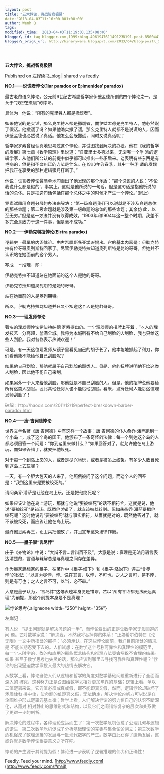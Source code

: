 ```yaml
--- 
layout: post 
title: "五大悖论，挑战智商极限" 
date:'2013-04-03T11:16:00.001+08:00' 
author: Wenh Q
tags:
modified\_time: '2013-04-03T11:19:00.135+08:00' 
blogger\_id: tag:blogger.com,1999:blog-4961947611491238191.post-8500441454550809462
blogger\_orig\_url: http://binaryware.blogspot.com/2013/04/blog-post\_2.html
---
```

<div dir="ltr" style="text-align: left;" trbidi="on">



 

<div class="article">

<div class="header">

**五大悖论，挑战智商极限**

</div>

<div class="source">

Published on [左岸读书\_blog](http://www.zreading.cn/archives/3701.html)
| shared via [feedly](http://www.feedly.com/)

</div>

<div>





**NO.1——说谎者悖论(1iar paradox or Epimenides’ paradox)**

最古老的语义悖论。公元前6世纪古希腊哲学家伊壁孟德所创的四个悖论之一。是关于“我正在撒谎”的悖论。

具体为：他说：“所有的克里特人都是撒谎者”。

如果他说的是实话，那么克里特人都是撒谎者，而伊壁孟德是克里特人，他必然说了假话。他撒谎了吗？如果他确实撒了谎，那么克里特人就都不是说谎的人，因而伊壁孟德也必然说了真话。他怎么会既撒谎，同时又说真话呢？

哲学家罗素曾经认真地思考过这个悖论，并试图找到解决的办法。他在《我的哲学的发展》第七章《数学原理》里说道：“自亚里士多德以来，无论哪一个学
派的逻辑学家，从他们所公认的前提中似乎都可以推出一些矛盾来。这表明有些东西是有毛病的，但是指不出纠正的方法是什么。在1903年的春季，其中一种矛
盾的发现把我正在享受的那种逻辑蜜月打断了。”

他说：谎言者悖论最简单地勾画出了他发现的那个矛盾：“那个说谎的人说：‘不论我说什么都是假的’。事实上，这就是他所说的一句话，但是这句话是指他所说的话的总体。只是把这句话包括在那个总体之中的时候才产生一个悖论。”(同上)

罗素试图用命题分层的办法来解决：“第一级命题我们可以说就是不涉及命题总体的那些命题；第二级命题就是涉及第一级命题的总体的那些命题；其余仿
此，以至无穷。”但是这一方法并没有取得成效。“1903年和1904年这一整个时期，我差不多完全是致力于这一件事，但是毫不成功。”

**NO.2——伊勒克特拉悖论(Eletra paradox)**

逻辑史上最早的内涵悖论。由古希腊斯多亚学派提出。它的基本内容是：伊勒克特拉有位哥哥奥列斯特回家了。尽管伊勒克特拉知道奥列斯特是她的哥哥。但她并不认识站在她面前的这个男人。

写成一个推理．即：

伊勒克特拉不知道站在她面前的这个人是她的哥哥。

伊勒克特拉知道奥列期特是她的哥哥。

站在她面前的人是奥列期特。

所以，伊勒克持拉既知道并且又不知道这个人是她的哥哥。

**NO.3——理发师悖论**

著名的理发师悖论是伯特纳德·罗素提出的。一个理发师的招牌上写着：“本人的理发技艺十分高超，誉满全城。我将为本城所有不给自己刮脸的人刮脸，我也只给这些人刮脸。我对各位表示热诚欢迎！”

可是，有一天这位理发师从镜子里看见自己的胡子长了，他本能地抓起了剃刀，你们看他能不能给他自己刮脸呢？

如果他自己刮脸，那他就属于自己刮脸的那类人。但是，他的招牌说明他不给这类人刮脸，因此他不能自己来刮。

如果另外一个人来给他刮脸，那他就是不自己刮脸的人。但是，他的招牌说他要给所有这类人刮脸。因此其他任何人也不能给他刮脸。看来，没有任何人能给这位理发师刮脸了！

<span style="color: #888888;">破解：[<span
style="color: #888888;">http://haoqis.com/2011/12/19/perfect-breakdown-barber-paradox.html</span>](http://haoqis.com/2011/12/19/perfect-breakdown-barber-paradox.html)</span>

**NO.4——唐·吉诃德悖论**

世界文学名著《唐·吉诃德》中有这样一个故事：唐·吉诃德的仆人桑乔·潘萨跑到一个小岛上，成了这个岛的国王。他颁布了一条奇怪的法律：每一个到达这个岛的人都必须回答一个问题：“你到这里来做什么？”如果回答对了，就允许他在岛上游玩，而如果答错了，就要把他绞死。

对于每一个到岛上来的人，或者是尽兴地玩，或者是被吊上绞架。有多少人敢冒死到这岛上去玩呢？

一天，有一个胆大包天的人来了，他照例被问了这个问题，而这个人的回答是：“我到这里来是要被绞死的。”

请问桑乔·潘萨是让他在岛上玩，还是把他绞死呢？

如果应该让他在岛上游玩，那就与他说“要被绞死”的话不相符合，这就是说，他说“要被绞死”是错话。既然他说错了，就应该被处绞刑。但如果桑乔·潘萨要把他绞死呢？这时他说的“要被绞死”就与事实相符，从而就是对的，既然他答对了，就不该被绞死，而应该让他在岛上玩。

最终他思索再三，让卫兵把他放了，并且宣布这条法律作废。

**NO.5——墨子驳“言尽悖”**

庄子《齐物论》中说：“大辩不言…言辩而不及”，大意是说：真理是无法用语言表达清楚的，言语与辩解总是与真理之间存在差异。

作为墨家思想家的墨子，在著作中《墨子·经下》和《墨子·经说下》评击“言尽悖”的说法：“以言为尽悖，悖。说在其言。以悖，不可也。之人之言可，是不悖，则是有可也；之人之言不可，以当，必不审。”

大意是墨子认为，“言尽悖”这句表述本身便是错谬，若以“所有言论都无法表达真理”为前提，那这个前提本身是不是真理？



![悖论思考](http://pic.yupoo.com/zreading/CL04PY09/TbRVN.jpg){.alignnone
width="250" height="356"}

<span style="color: #888888;">**左岸记：**</span>

<span
style="color: #888888;">有人说：“提出问题就是解决问题的一半”，而悖论提出的正是让数学家无法回避的问
题。它对数学家说：“解决我，不然我将吞掉你的体系！”正如希尔伯特在《论无限》一文中所指出的那样：“必须承认，在这些悖论面前，我们目前所处的情况是
不能长期忍受下去的。人们试想：在数学这个号称可靠性和真理性的模范里，每一个人所学的、教的和应用的那些概念结构和推理方法竟会导致不合理的结果。如果
甚至于数学思考也失灵的话，那么应该到哪里去寻找可靠性和真理性呢？”悖论的出现逼迫数学家投入最大的热情去解决它。</span>

<span
style="color: #888888;">从数学上看，悖论迫使人们从逻辑和哲学的角度对数学基础问题重新进行了全面而深入的
研究，这种努力正是企图给数学以相对更加牢靠的基础；逻辑上看，单以二值逻辑来说，它的值必须或真或假，即不能即真又假，然而，逻辑悖论却破坏了矛盾律和
排中律，使命题的值即真又假，无法确定，解决悖论的努力可以说是在企图维护形式逻辑的基本律；哲学上看，人们解决悖论的努力使自己的认识不断深化，从而对
相对静止的思维形式和结构，以及它们之间错综复杂的层次和关系做了更进一步的剖析。</span>

<span
style="color: #888888;">解决悖论的过程中，各种理论应运而生了：第一次数学危机促成了公理几何与逻辑的诞生；第二次数学危机促成了分析基础理论的完善与集合论的创立；第三次数学危机促成了数理逻辑的发展与一批现代数学的产生。数学由此获得了蓬勃发展，这或许就是数学悖论重要意义之所在吧。</span>

<span
style="color: #888888;">悖论的产生源于其前提为假！悖论进一步表明了逻辑推理的伟大和正确性！</span>




</div>




</div>

<div class="footer">

Feedly. Feed your mind.
[http://www.feedly.com](http://www.feedly.com/#mail)

</div>

</div>
